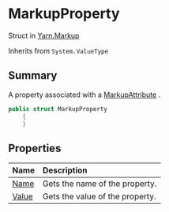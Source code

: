 # MarkupProperty

Struct in [Yarn.Markup](/api/csharp/yarn.markup.md)

Inherits from `System.ValueType`

## Summary


A property associated with a  <a href="yarn.markup.markupattribute.md">MarkupAttribute</a> .


```csharp
public struct MarkupProperty
    {
    }
```

## Properties

|Name|Description|
|:---|:---|
|[Name](/api/csharp/yarn.markup.markupproperty.name.md)|Gets the name of the property.|
|[Value](/api/csharp/yarn.markup.markupproperty.value.md)|Gets the value of the property.|

